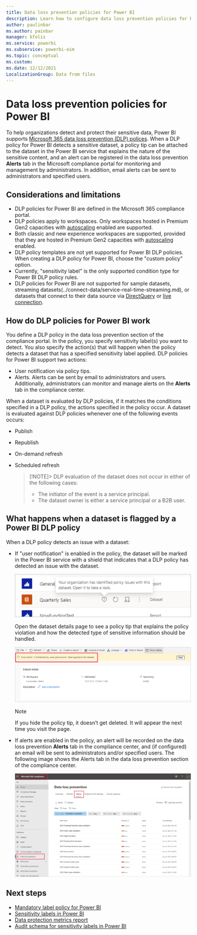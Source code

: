 ```yaml
---
title: Data loss prevention policies for Power BI
description: Learn how to configure data loss prevention policies for Power BI.
author: paulinbar
ms.author: painbar
manager: kfolis
ms.service: powerbi
ms.subservice: powerbi-eim
ms.topic: conceptual
ms.custom:
ms.date: 12/12/2021
LocalizationGroup: Data from files
---
```


# Data loss prevention policies for Power BI

To help organizations detect and protect their sensitive data, Power BI supports [Microsoft 365 data loss prevention (DLP) polices](/microsoft-365/compliance/dlp-learn-about-dlp). When a DLP policy for Power BI detects a sensitive dataset, a policy tip can be attached to the dataset in the Power BI service that explains the nature of the sensitive content, and an alert can be registered in the data loss prevention **Alerts** tab in the Microsoft compliance portal for monitoring and management by administrators. In addition, email alerts can be sent to administrators and specified users.

## Considerations and limitations

* DLP policies for Power BI are defined in the Microsoft 365 compliance portal.
* DLP policies apply to workspaces. Only workspaces hosted in Premium Gen2 capacities with [autoscaling](service-premium-auto-scale.md) enabled are supported.
* Both classic and new experience workspaces are supported, provided that they are hosted in Premium Gen2 capacities with [autoscaling](service-premium-auto-scale.md) enabled.
* DLP policy templates are not yet supported for Power BI DLP policies. When creating a DLP policy for Power BI, choose the "custom policy" option.
* Currently, "sensitivity label" is the only supported condition type for Power BI DLP policy rules. 
* DLP policies for Power BI are not supported for sample datasets, streaming datasets(../connect-data/service-real-time-streaming.md), or datasets that connect to their data source via [DirectQuery](../connect-data/desktop-use-directquery.md) or [live connection](../connect-data/desktop-directquery-about.md#live-connections). 

## How do DLP policies for Power BI work

You define a DLP policy in the data loss prevention section of the compliance portal. In the policy, you specify sensitivity label(s) you want to detect. You also specify the action(s) that will happen when the policy detects a dataset that has a specified sensitivity label applied. DLP policies for Power BI support two actions:

* User notification via policy tips.
* Alerts. Alerts can be sent by email to administrators and users. Additionally, administrators can monitor and manage alerts on the **Alerts** tab in the compliance center. 

When a dataset is evaluated by DLP policies, if it matches the conditions specified in a DLP policy, the actions specified in the policy occur. A dataset is evaluated against DLP policies whenever one of the following events occurs:
* Publish
* Republish
* On-demand refresh
* Scheduled refresh
    
    >[!NOTE]> DLP evaluation of the dataset does not occur in either of the following cases:
    > * The initiator of the event is a service principal.
    > * The dataset owner is either a service principal or a B2B user.

## What happens when a dataset is flagged by a Power BI DLP policy

When a DLP policy detects an issue with a dataset:
* If "user notification" is enabled in the policy, the dataset will be marked in the Power BI service with a shield that indicates that a DLP policy has detected an issue with the dataset.

    ![Screenshot of policy tip badge on dataset in lists.](media/service-security-dlp-policies-for-power-bi/power-bi-dlp-policy-tip-on-dataset.png)

    Open the dataset details page to see a policy tip that explains the policy violation and how the detected type of sensitive information should be handled.

    ![Screenshot of policy tip on dataset details page.](media/service-security-dlp-policies-for-power-bi/power-bi-dlp-policy-tip-in-dataset-details.png)

    >[!NOTE]
    > If you hide the policy tip, it doesn’t get deleted. It will appear the next time you visit the page.

* If alerts are enabled in the policy, an alert will be recorded on the data loss prevention **Alerts** tab in the compliance center, and (if configured) an email will be sent to administrators and/or specified users. The following image shows the Alerts tab in the data loss prevention section of the compliance center.

    ![Screenshot of Alerts tab in the compliance center.](media/service-security-dlp-policies-for-power-bi/power-bi-dlp-alerts-tab.png)

## Next steps

* [Mandatory label policy for Power BI](service-security-sensitivity-label-mandatory-label-policy.md)
* [Sensitivity labels in Power BI](service-security-sensitivity-label-overview.md)
* [Data protection metrics report](service-security-data-protection-metrics-report.md)
* [Audit schema for sensitivity labels in Power BI](service-security-sensitivity-label-audit-schema.md)